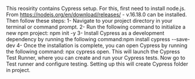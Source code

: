 This reosirity contains Cypress setup. 
For this, first need to install node.js. From https://nodejs.org/en/download/releases/ - v.16.18.0 can be installed.  
Then follow these steps:
1- Navigate to your project directory in your terminal or command prompt.
2- Run the following command to initialize a new npm project: npm init -y
3- Install Cypress as a development dependency by running the following command:npm install cypress --save-dev
4- Once the installation is complete, you can open Cypress by running the following command: npx cypress open.
This will launch the Cypress Test Runner, where you can create and run your Cypress tests.
Now go to Test runner and configure testing. Setting up this will create Cypress folder in project. 





